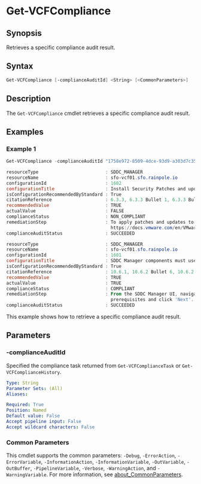 # Get-VCFCompliance

## Synopsis

Retrieves a specific compliance audit result.

## Syntax

```powershell
Get-VCFCompliance [-complianceAuditId] <String> [<CommonParameters>]
```

## Description

The `Get-VCFCompliance` cmdlet retrieves a specific compliance audit result.

## Examples

### Example 1

```powershell
Get-VCFCompliance -complianceAuditId "1758e972-8509-4dce-93d9-a303d7c35a41"

resourceType                         : SDDC_MANAGER
resourceName                         : sfo-vcf01.sfo.rainpole.io
configurationId                      : 1602
configurationTitle                   : Install Security Patches and updates for SDDC Manager.
isConfigurationRecommendedByStandard : True
citationReference                    : 6.3.3, 6.3.3 Bullet 1, 6.3.3 Bullet 2
recommendedValue                     : TRUE
actualValue                          : FALSE
complianceStatus                     : NON_COMPLIANT
remediationStep                      : To apply patches and updates to SDDC Manager/Cloud Foundation follow the guidance in the Lifecycle Management section found at the URL below.
                                       https://docs.vmware.com/en/VMware-Cloud-Foundation/5.0/vcf-lifecycle/GUID-B384B08D-3652-45E2-8AA9-AF53066F5F70.html
complianceAuditStatus                : SUCCEEDED

resourceType                         : SDDC_MANAGER
resourceName                         : sfo-vcf01.sfo.rainpole.io
configurationId                      : 1601
configurationTitle                   : SDDC Manager components must use an authoritative time source.
isConfigurationRecommendedByStandard : True
citationReference                    : 10.6.1, 10.6.2 Bullet 6, 10.6.2, 10.6.2 Bullet 2, 10.6.2 Bullet 3
recommendedValue                     : TRUE
actualValue                          : TRUE
complianceStatus                     : COMPLIANT
remediationStep                      : From the SDDC Manager UI, navigate to Administration >> Network Settings >> NTP Configuration Click 'Edit'. Review the information on updating NTP and click 'Next'. Review the
                                       prerequisites and click 'Next'. Enter new authoritative NTP servers in the text box and click 'Save'.
complianceAuditStatus                : SUCCEEDED
```

This example shows how to retrieve a specific compliance audit result.

## Parameters

### -complianceAuditId

Specified the compliance task returned from `Get-VCFComplianceTask` or `Get-VCFComplianceHistory`.

```yaml
Type: String
Parameter Sets: (All)
Aliases:

Required: True
Position: Named
Default value: False
Accept pipeline input: False
Accept wildcard characters: False
```

### Common Parameters

This cmdlet supports the common parameters: `-Debug`, `-ErrorAction`, `-ErrorVariable`, `-InformationAction`, `-InformationVariable`, `-OutVariable`, `-OutBuffer`, `-PipelineVariable`, `-Verbose`, `-WarningAction`, and `-WarningVariable`. For more information, see [about_CommonParameters](http://go.microsoft.com/fwlink/?LinkID=113216).
